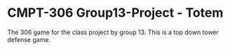 # CMPT-306 Group13-Project - Totem

The 306 game for the class project by group 13.
This is a top down tower defense game.
